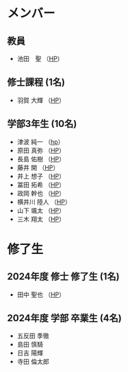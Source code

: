# メンバー

## 教員
- 池田　聖 （[HP](https://sites.google.com/view/ikeda-sei/%E6%97%A5%E6%9C%AC%E8%AA%9E)）
 
## 修士課程 (1名)
- 羽賀	大輝 （[HP](https://torayaki1020.wixsite.com/taiki-site)）

## 学部3年生 (10名)
- 津波	純一 （[hp](https://Junichi1107.wixsite.com/portfolio)）
- 原田	真弥 （[HP](https://haradashinya.jimdosite.com/)）
- 長島	佑樹 （[HP](https://y220157.wixsite.com/yuuki)）
- 藤井	開 （[HP](https://y220180.wixsite.com/kaisite)）
- 井上	想子 （[HP](https://soko676.wixsite.com/mysite)）
- 冨田	拓希 （[HP](https://y220193.wixsite.com/hirokitomita)）
- 政岡	幹也 （[HP](https://masaoka1970.wixsite.com/my-site-11)）
- 横井川	陸人 （[HP](https://y220204.wixsite.com/my-site-9)）
- 山下	颯太 （[HP](https://y220245.wixsite.com/sotasite)）
- 三木	翔太 （[HP](https://y2101834.wixsite.com/shota-miki-1)）

# 修了生

## 2024年度 修士 修了生 (1名)
- 田中	聖也 （[HP](https://sparkling-empanada-186034.netlify.app/)）

## 2024年度 学部 卒業生 (4名)
- 五反田	季徹
- 島田	慎騎
- 日吉	陽輝
- 寺田	倫太郎
